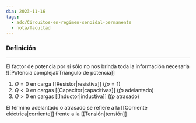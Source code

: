 ```yaml
---
dia: 2023-11-16
tags:
  - adc/Circuitos-en-regimen-senoidal-permanente
  - nota/facultad
---
```

### Definición
---
El factor de potencia por sí sólo no nos brinda toda la información necesaria 
![[Potencia compleja#Triángulo de potencia]]

1. $Q = 0$ en carga [[Resistor|resistiva]] ($fp = 1$)
2. $Q < 0$ en cargas [[Capacitor|capacitivas]] ($fp$ adelantado)
3. $Q > 0$ en cargas [[Inductor|inductiva]] ($fp$ atrasado)

El término adelantado o atrasado se refiere a la [[Corriente eléctrica|corriente]] frente a la [[Tensión|tensión]]